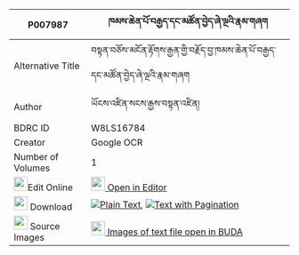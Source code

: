 |P007987|ཁམས་ཆེན་པོ་བརྒྱད་དང་མཚོན་བྱེད་ཞེ་ལྔའི་རྣམ་གཞག 
| --- | --- 
|Alternative Title |བསྟན་བཅོས་མངོན་རྟོགས་རྒྱན་གྱི་བརྗོད་བྱ་ཁམས་ཆེན་པོ་བརྒྱད་དང་མཚོན་བྱེད་ཞེ་ལྔའི་རྣམ་གཞག
|Author| ཡོངས་འཛིན་སངས་རྒྱས་བསྟན་འཛིན།
|BDRC ID | W8LS16784
|Creator | Google OCR
|Number of Volumes| 1
|<img width="25" src="https://img.icons8.com/color/25/000000/edit-property.png">Edit Online| [<img width="25" src="https://avatars.githubusercontent.com/u/45091458?s=200&v=4"> Open in Editor](http://editor.openpecha.org/P007987)
|<img width="25" src="https://img.icons8.com/fluent/48/000000/download-2.png"/>  Download | [![](https://img.icons8.com/color/20/000000/txt.png)Plain Text](https://github.com/Openpecha/P007987/releases/download/v1/kham_chenpo_gye_dang_tsonje_sh_plain_P007987.zip), [![](https://img.icons8.com/color/20/000000/txt.png)Text with Pagination](https://github.com/Openpecha/P007987/releases/download/v1/kham_chenpo_gye_dang_tsonje_sh_pages_P007987.zip)
|<img width="25" src="https://img.icons8.com/plasticine/100/000000/pictures-folder.png"/>  Source Images | [<img width="25" src="https://library.bdrc.io/icons/BUDA-small.svg"> Images of text file open in BUDA](https://library.bdrc.io/show/bdr:W8LS16784)